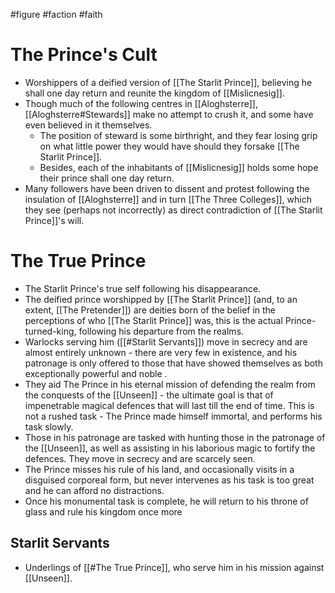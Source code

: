 #figure #faction #faith 
# The Prince's Cult
* Worshippers of a deified version of [[The Starlit Prince]], believing he shall one day return and reunite the kingdom of [[Mislicnesig]].
* Though much of the following centres in [[Aloghsterre]], [[Aloghsterre#Stewards]] make no attempt to crush it, and some have even believed in it themselves.
	* The position of steward is some birthright, and they fear losing grip on what little power they would have should they forsake [[The Starlit Prince]].
	* Besides, each of the inhabitants of [[Mislicnesig]] holds some hope their prince shall one day return.
* Many followers have been driven to dissent and protest following the insulation of [[Aloghsterre]] and in turn [[The Three Colleges]], which they see (perhaps not incorrectly) as direct contradiction of [[The Starlit Prince]]'s will.
# The True Prince
* The Starlit Prince's true self following his disappearance.
* The deified prince worshipped by [[The Starlit Prince]] (and, to an extent, [[The Pretender]]) are deities born of the belief in the perceptions of who [[The Starlit Prince]] was, this is the actual Prince-turned-king, following his departure from the realms.
* Warlocks serving him ([[#Starlit Servants]]) move in secrecy and are almost entirely unknown - there are very few in existence, and his patronage is only offered to those that have showed themselves as both exceptionally powerful and noble .
* They aid The Prince in his eternal mission of defending the realm from the conquests of the [[Unseen]] - the ultimate goal is that of impenetrable magical defences that will last till the end of time. This is not a rushed task - The Prince made himself immortal, and performs his task slowly.
* Those in his patronage are tasked with hunting those in the patronage of the [[Unseen]], as well as assisting in his laborious magic to fortify the defences. They move in secrecy and are scarcely seen.
* The Prince misses his rule of his land, and occasionally visits in a disguised corporeal form, but never intervenes as his task is too great and he can afford no distractions.
* Once his monumental task is complete, he will return to his throne of glass and rule his kingdom once more 
## Starlit Servants
- Underlings of [[#The True Prince]], who serve him in his mission against [[Unseen]].